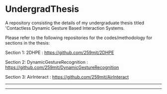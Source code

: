 # UndergradThesis
A repository consisting the details of my undergraduate thesis titled 'Contactless Dynamic Gesture Based Interaction Systems.

Please refer to the following repositories for the codes/methodology for sections in the thesis:

Section 1: 2DHPE : https://github.com/259mit/2DHPE

Section 2: DynamicGestureRecognition : https://github.com/259mit/DynamicGestureRecognition

Section 3: AirInteract : https://github.com/259mit/AirInteract
_________

---
